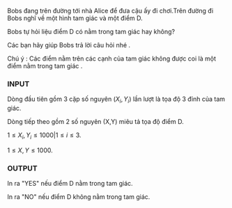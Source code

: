 Bobs đang trên đường tới nhà Alice để đưa cậu ấy đi chơi.Trên đường đi Bobs nghĩ về một hình tam giác và một điểm D.

Bobs tự hỏi liệu điểm D có nằm trong tam giác hay không?

Các bạn hãy giúp Bobs trả lời câu hỏi nhé .

Chú ý : Các điểm nằm trên các cạnh của tam giác không được coi là một điểm nằm trong tam giác .



### INPUT
Dòng đầu tiên gồm 3 cặp số nguyên $(X_i,Y_i)$ lần lượt là tọa độ 3 đỉnh của tam giác.

Dòng tiếp theo gồm 2 số nguyên (X,Y) miêu tả tọa độ điểm D.

$1 \le X_i, Y_i \le 1000 | 1\le i \le 3.$ 

$1\le X,Y\le 1000.$

### OUTPUT
In ra "YES" nếu điểm D nằm trong tam giác.

In ra "NO" nếu điểm D không nằm trong tam giác.